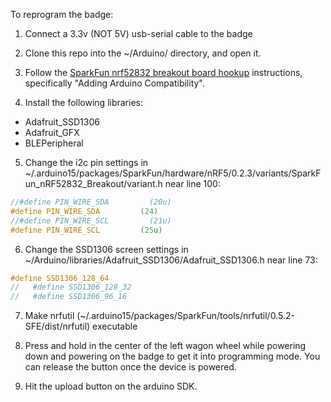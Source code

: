 To reprogram the badge:

1. Connect a 3.3v (NOT 5V) usb-serial cable to the badge

2. Clone this repo into the ~/Arduino/ directory, and open it.

3. Follow the [SparkFun nrf52832 breakout board hookup](https://learn.sparkfun.com/tutorials/nrf52832-breakout-board-hookup-guide#adding-arduino-compatibility) instructions, specifically "Adding Arduino Compatibility".

4. Install the following libraries:
  - Adafruit_SSD1306
  - Adafruit_GFX
  - BLEPeripheral

5. Change the i2c pin settings in  ~/.arduino15/packages/SparkFun/hardware/nRF5/0.2.3/variants/SparkFun_nRF52832_Breakout/variant.h near line 100:
```c
//#define PIN_WIRE_SDA         (20u)
#define PIN_WIRE_SDA         (24)
//#define PIN_WIRE_SCL         (21u)
#define PIN_WIRE_SCL         (25u)
```

6. Change the SSD1306 screen settings in ~/Arduino/libraries/Adafruit_SSD1306/Adafruit_SSD1306.h near line 73:
```c
#define SSD1306_128_64
//   #define SSD1306_128_32
//   #define SSD1306_96_16
```
7. Make nrfutil (~/.arduino15/packages/SparkFun/tools/nrfutil/0.5.2-SFE/dist/nrfutil) executable

8. Press and hold in the center of the left wagon wheel while powering down and powering on the badge to get it into programming mode.  You can release the button once the device is powered.

9. Hit the upload button on the arduino SDK.

